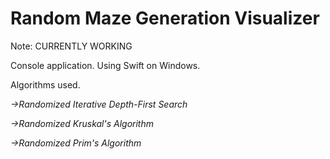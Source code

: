 # Random Maze Generation Visualizer

Note: CURRENTLY WORKING

Console application. Using Swift on Windows.

Algorithms used.

*->Randomized Iterative Depth-First Search*

*->Randomized Kruskal's Algorithm*

*->Randomized Prim's Algorithm*